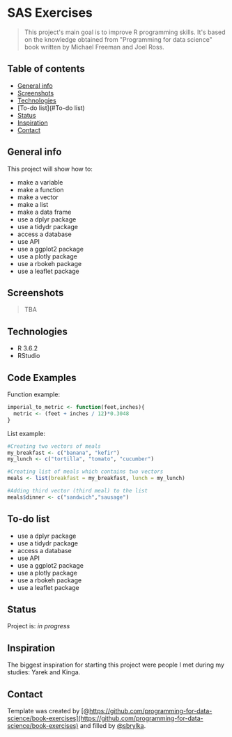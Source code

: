 # SAS Exercises
> This project's main goal is to improve R programming skills. It's based on the knowledge obtained from "Programming for data science" book written by Michael Freeman and Joel Ross.

## Table of contents
* [General info](#general-info)
* [Screenshots](#screenshots)
* [Technologies](#technologies)
* [To-do list](#To-do list)
* [Status](#status)
* [Inspiration](#inspiration)
* [Contact](#contact)

## General info
This project will show how to:
* make a variable
* make a function
* make a vector
* make a list
* make a data frame
* use a dplyr package
* use a tidydr package
* access a database
* use API
* use a ggplot2 package
* use a plotly package
* use a rbokeh package
* use a leaflet package

## Screenshots
> TBA

## Technologies
* R 3.6.2
* RStudio

## Code Examples
Function example:
``` r
imperial_to_metric <- function(feet,inches){
  metric <- (feet + inches / 12)*0.3048
}
```

List example:
``` r
#Creating two vectors of meals
my_breakfast <- c("banana", "kefir")
my_lunch <- c("tortilla", "tomato", "cucumber")

#Creating list of meals which contains two vectors
meals <- list(breakfast = my_breakfast, lunch = my_lunch)

#Adding third vector (third meal) to the list
meals$dinner <- c("sandwich","sausage")
```

## To-do list
* use a dplyr package
* use a tidydr package
* access a database
* use API
* use a ggplot2 package
* use a plotly package
* use a rbokeh package
* use a leaflet package

## Status
Project is: _in progress_

## Inspiration
The biggest inspiration for starting this project were people I met during my studies: Yarek and Kinga.

## Contact
Template was created by [@https://github.com/programming-for-data-science/book-exercises](https://github.com/programming-for-data-science/book-exercises) and filled by [@sbrylka](https://www.linkedin.com/in/sebastianbrylka/).
